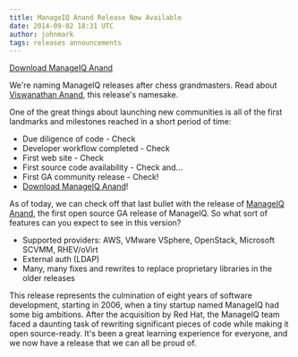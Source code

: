 ```yaml
---
title: ManageIQ Anand Release Now Available
date: 2014-09-02 18:31 UTC
author: johnmark
tags: releases announcements
---
```


[Download ManageIQ Anand](http://manageiq.org/download)

We're naming ManageIQ releases after chess grandmasters. Read about [Viswanathan Anand](http://en.wikipedia.org/wiki/Viswanathan_Anand), this release's namesake.

One of the great things about launching new communities is all of the first landmarks and milestones reached in a short period of time:

- Due diligence of code - Check
- Developer workflow completed - Check
- First web site - Check
- First source code availability - Check
and...
- First GA community release - Check!
 - [Download ManageIQ Anand](http://manageiq.org/download)!

As of today, we can check off that last bullet with the release of [ManageIQ Anand](http://manageiq.org/download), the first open source GA release of ManageIQ. So what sort of features can you expect to see in this version?

- Supported providers: AWS, VMware VSphere, OpenStack, Microsoft SCVMM, RHEV/oVirt
- External auth (LDAP)
- Many, many fixes and rewrites to replace proprietary libraries in the older releases

This release represents the culmination of eight years of software development, starting in 2006, when a tiny startup named ManageIQ had some big ambitions. After the acquisition by Red Hat, the ManageIQ team faced a daunting task of rewriting significant pieces of code while making it open source-ready. It's been a great learning experience for everyone, and we now have a release that we can all be proud of.

